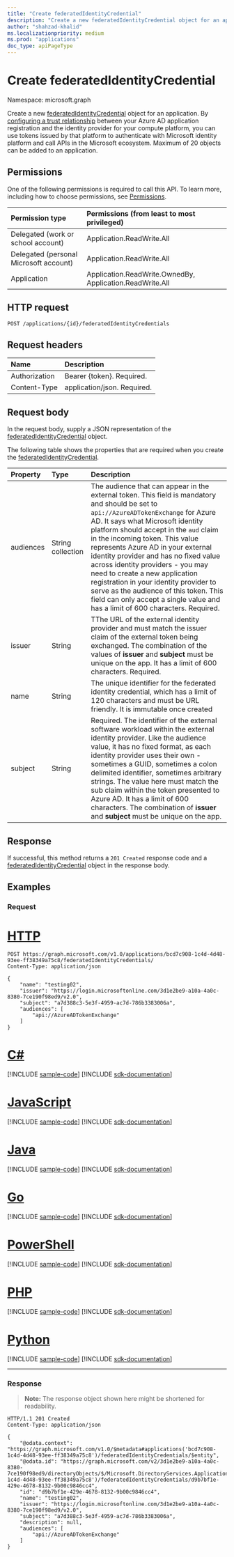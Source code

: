 ```yaml
---
title: "Create federatedIdentityCredential"
description: "Create a new federatedIdentityCredential object for an application."
author: "shahzad-khalid"
ms.localizationpriority: medium
ms.prod: "applications"
doc_type: apiPageType
---
```


# Create federatedIdentityCredential
Namespace: microsoft.graph


Create a new [federatedIdentityCredential](../resources/federatedidentitycredential.md) object for an application. By [configuring a trust relationship](/azure/active-directory/develop/workload-identity-federation-create-trust) between your Azure AD application registration and the identity provider for your compute platform, you can use tokens issued by that platform to authenticate with Microsoft identity platform and call APIs in the Microsoft ecosystem. Maximum of 20 objects can be added to an application.

## Permissions
One of the following permissions is required to call this API. To learn more, including how to choose permissions, see [Permissions](/graph/permissions-reference).

|Permission type      | Permissions (from least to most privileged)              |
|:--------------------|:---------------------------------------------------------|
|Delegated (work or school account) | Application.ReadWrite.All    |
|Delegated (personal Microsoft account) |  Application.ReadWrite.All |
|Application | Application.ReadWrite.OwnedBy, Application.ReadWrite.All |

## HTTP request

<!-- {
  "blockType": "ignored"
}
-->
``` http
POST /applications/{id}/federatedIdentityCredentials
```

## Request headers
|Name|Description|
|:---|:---|
|Authorization|Bearer {token}. Required.|
|Content-Type|application/json. Required.|

## Request body
In the request body, supply a JSON representation of the [federatedIdentityCredential](../resources/federatedidentitycredential.md) object.

The following table shows the properties that are required when you create the [federatedIdentityCredential](../resources/federatedidentitycredential.md).

|Property|Type|Description|
|:---|:---|:---|
|audiences|String collection|The audience that can appear in the external token. This field is mandatory and should be set to `api://AzureADTokenExchange` for Azure AD. It says what Microsoft identity platform should accept in the `aud` claim in the incoming token. This value represents Azure AD in your external identity provider and has no fixed value across identity providers - you may need to create a new application registration in your identity provider to serve as the audience of this token. This field can only accept a single value and has a limit of 600 characters. Required.|
|issuer|String|TThe URL of the external identity provider and must match the issuer claim of the external token being exchanged. The combination of the values of **issuer** and **subject** must be unique on the app. It has a limit of 600 characters. Required.|
|name|String|The unique identifier for the federated identity credential, which has a limit of 120 characters and must be URL friendly. It is immutable once created|
|subject|String|Required. The identifier of the external software workload within the external identity provider. Like the audience value, it has no fixed format, as each identity provider uses their own - sometimes a GUID, sometimes a colon delimited identifier, sometimes arbitrary strings. The value here must match the sub claim within the token presented to Azure AD. It has a limit of 600 characters. The combination of **issuer** and **subject** must be unique on the app.|



## Response

If successful, this method returns a `201 Created` response code and a [federatedIdentityCredential](../resources/federatedidentitycredential.md) object in the response body.

## Examples

### Request


# [HTTP](#tab/http)
<!-- {
  "blockType": "request",
  "name": "create_federatedidentitycredential_from_"
}
-->
``` http
POST https://graph.microsoft.com/v1.0/applications/bcd7c908-1c4d-4d48-93ee-ff38349a75c8/federatedIdentityCredentials/
Content-Type: application/json

{
    "name": "testing02",
    "issuer": "https://login.microsoftonline.com/3d1e2be9-a10a-4a0c-8380-7ce190f98ed9/v2.0",
    "subject": "a7d388c3-5e3f-4959-ac7d-786b3383006a",
    "audiences": [
        "api://AzureADTokenExchange"
    ]
}
```

# [C#](#tab/csharp)
[!INCLUDE [sample-code](../includes/snippets/csharp/create-federatedidentitycredential-from--csharp-snippets.md)]
[!INCLUDE [sdk-documentation](../includes/snippets/snippets-sdk-documentation-link.md)]

# [JavaScript](#tab/javascript)
[!INCLUDE [sample-code](../includes/snippets/javascript/create-federatedidentitycredential-from--javascript-snippets.md)]
[!INCLUDE [sdk-documentation](../includes/snippets/snippets-sdk-documentation-link.md)]

# [Java](#tab/java)
[!INCLUDE [sample-code](../includes/snippets/java/create-federatedidentitycredential-from--java-snippets.md)]
[!INCLUDE [sdk-documentation](../includes/snippets/snippets-sdk-documentation-link.md)]

# [Go](#tab/go)
[!INCLUDE [sample-code](../includes/snippets/go/create-federatedidentitycredential-from--go-snippets.md)]
[!INCLUDE [sdk-documentation](../includes/snippets/snippets-sdk-documentation-link.md)]

# [PowerShell](#tab/powershell)
[!INCLUDE [sample-code](../includes/snippets/powershell/create-federatedidentitycredential-from--powershell-snippets.md)]
[!INCLUDE [sdk-documentation](../includes/snippets/snippets-sdk-documentation-link.md)]

# [PHP](#tab/php)
[!INCLUDE [sample-code](../includes/snippets/php/create-federatedidentitycredential-from--php-snippets.md)]
[!INCLUDE [sdk-documentation](../includes/snippets/snippets-sdk-documentation-link.md)]

# [Python](#tab/python)
[!INCLUDE [sample-code](../includes/snippets/python/create-federatedidentitycredential-from--python-snippets.md)]
[!INCLUDE [sdk-documentation](../includes/snippets/snippets-sdk-documentation-link.md)]

---

### Response
>**Note:** The response object shown here might be shortened for readability.
<!-- {
  "blockType": "response",
  "truncated": true,
  "@odata.type": "microsoft.graph.federatedIdentityCredential"
}
-->
``` http
HTTP/1.1 201 Created
Content-Type: application/json

{
    "@odata.context": "https://graph.microsoft.com/v1.0/$metadata#applications('bcd7c908-1c4d-4d48-93ee-ff38349a75c8')/federatedIdentityCredentials/$entity",
    "@odata.id": "https://graph.microsoft.com/v2/3d1e2be9-a10a-4a0c-8380-7ce190f98ed9/directoryObjects/$/Microsoft.DirectoryServices.Application('bcd7c908-1c4d-4d48-93ee-ff38349a75c8')/federatedIdentityCredentials/d9b7bf1e-429e-4678-8132-9b00c9846cc4",
    "id": "d9b7bf1e-429e-4678-8132-9b00c9846cc4",
    "name": "testing02",
    "issuer": "https://login.microsoftonline.com/3d1e2be9-a10a-4a0c-8380-7ce190f98ed9/v2.0",
    "subject": "a7d388c3-5e3f-4959-ac7d-786b3383006a",
    "description": null,
    "audiences": [
        "api://AzureADTokenExchange"
    ]
}
```
